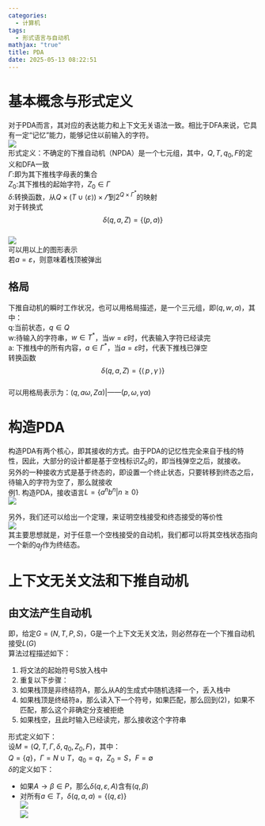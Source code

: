 ```yaml
---
categories:
  - 计算机
tags:
  - 形式语言与自动机
mathjax: "true"
title: PDA
date: 2025-05-13 08:22:51
---
```


# 基本概念与形式定义  
对于PDA而言，其对应的表达能力和上下文无关语法一致。相比于DFA来说，它具有一定“记忆”能力，能够记住以前输入的字符。  
![](/IMG/Pasted%20image%2020250513081414.png)  
形式定义：不确定的下推自动机（NPDA）是一个七元组，其中，$Q,T,q_0,F$的定义和DFA一致  
$\Gamma$:即为其下推栈字母表的集合  
$Z_0$:其下推栈的起始字符，$Z_0 \in \Gamma$  
$\delta$:转换函数，从$Q \times( T \cup\langle\varepsilon\rangle) \times\varGamma$到$2^{Q\times \Gamma^*}$的映射  
对于转换式  
$$  
\delta( q, a, Z )=\{( p, a ) \}  
$$  
![](/IMG/Pasted%20image%2020250513082327.png)  
可以用以上的图形表示  
若$a = \varepsilon$，则意味着栈顶被弹出  
## 格局  
下推自动机的瞬时工作状况，也可以用格局描述，是一个三元组，即$(q,w,a)$，其中：  
q:当前状态，$q\in Q$  
w:待输入的字符串，$w\in T^*$，当$w = \varepsilon$时，代表输入字符已经读完  
a: 下推栈中的所有内容，$a \in \Gamma^*$，当$a = \varepsilon$时，代表下推栈已弹空  
转换函数  
$$  
\delta( q, a, Z )=\{\langle\, p \,, \gamma\, \rangle\}  
$$  
可以用格局表示为：$( q , a \omega, Z \alpha )$|——$( p , \omega, \gamma \alpha )$  

# 构造PDA  
构造PDA有两个核心，即其接收的方式。由于PDA的记忆性完全来自于栈的特性，因此，大部分的设计都是基于空栈标识$Z_0$的，即当栈弹空之后，就接收。  
另外的一种接收方式是基于终态的，即设置一个终止状态，只要转移到终态之后，待输入的字符为空了，那么就接收  
例1. 构造PDA，接收语言$L = \{a^nb^n|n\geq 0\}$  
![](/IMG/Pasted%20image%2020250513090507.png)  

另外，我们还可以给出一个定理，来证明空栈接受和终态接受的等价性  
![](/IMG/Pasted%20image%2020250513091322.png)  
其主要思想就是，对于任意一个空栈接受的自动机，我们都可以将其空栈状态指向一个新的$q_f$作为终结态。  

# 上下文无关文法和下推自动机  
## 由文法产生自动机  
即，给定$G =(N,T,P,S)$，G是一个上下文无关文法，则必然存在一个下推自动机接受$L(G)$  
算法过程描述如下：  
1) 将文法的起始符号S放入栈中  
2) 重复以下步骤：  
3) 如果栈顶是非终结符A，那么从A的生成式中随机选择一个，丢入栈中  
4) 如果栈顶是终结符a，那么读入下一个符号，如果匹配，那么回到(2)，如果不匹配，那么这个非确定分支被拒绝  
5) 如果栈空，且此时输入已经读完，那么接收这个字符串  

形式定义如下：  
设$M = (Q,T,\Gamma,\delta,q_0,Z_0,F)$，其中：  
$Q = \{q\}$，$\Gamma = N\cup T$，$q_0 =q$，$Z_0 = S$，$F = \emptyset$  
$\delta$的定义如下：  
- 如果$A\rightarrow \beta \in P$，那么$\delta(q,\varepsilon,A)$含有$(q,\beta)$  
- 对所有$a\in T$，$\delta(q,a,a) = \{(q,\varepsilon)\}$  
![](/IMG/Pasted%20image%2020250513093302.png)  
![](/IMG/Pasted%20image%2020250513093311.png)  
